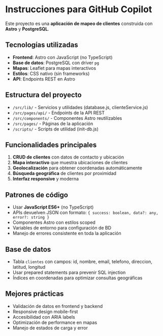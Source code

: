 # Instrucciones para GitHub Copilot

Este proyecto es una **aplicación de mapeo de clientes** construida con **Astro** y **PostgreSQL**.

## Tecnologías utilizadas
- **Frontend**: Astro con JavaScript (no TypeScript)
- **Base de datos**: PostgreSQL con driver `pg`
- **Mapas**: Leaflet para mapas interactivos
- **Estilos**: CSS nativo (sin frameworks)
- **API**: Endpoints REST en Astro

## Estructura del proyecto
- `/src/lib/` - Servicios y utilidades (database.js, clienteService.js)
- `/src/pages/api/` - Endpoints de la API REST
- `/src/components/` - Componentes Astro reutilizables
- `/src/pages/` - Páginas de la aplicación
- `/scripts/` - Scripts de utilidad (init-db.js)

## Funcionalidades principales
1. **CRUD de clientes** con datos de contacto y ubicación
2. **Mapa interactivo** que muestra ubicaciones de clientes
3. **Geolocalización** para obtener coordenadas automáticamente
4. **Búsqueda geográfica** de clientes por proximidad
5. **Interfaz responsive** y moderna

## Patrones de código
- Usar **JavaScript ES6+** (no TypeScript)
- APIs devuelven JSON con formato: `{ success: boolean, data?: any, error?: string }`
- Componentes Astro con estilos scoped
- Variables de entorno para configuración de BD
- Manejo de errores consistente en toda la aplicación

## Base de datos
- Tabla `clientes` con campos: id, nombre, email, telefono, direccion, latitud, longitud
- Usar prepared statements para prevenir SQL injection
- Índices en coordenadas para optimizar consultas geográficas

## Mejores prácticas
- Validación de datos en frontend y backend
- Responsive design mobile-first
- Accesibilidad con ARIA labels
- Optimización de performance en mapas
- Manejo de estados de carga y error
